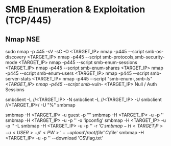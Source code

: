 # SMB Enumeration & Exploitation (TCP/445)

## Nmap NSE

sudo nmap -p 445 -sV -sC -O <TARGET_IP>
nmap -p445 --script smb-os-discovery <TARGET_IP>
nmap -p445 --script smb-protocols,smb-security-mode <TARGET_IP>
nmap -p445 --script smb-enum-sessions <TARGET_IP>
nmap -p445 --script smb-enum-shares <TARGET_IP>
nmap -p445 --script smb-enum-users <TARGET_IP>
nmap -p445 --script smb-server-stats <TARGET_IP>
nmap -p445 --script "smb-enum-*,smb-ls" <TARGET_IP>
nmap -p445 --script smb-vuln-* <TARGET_IP>
Null / Auth Sessions

smbclient -L //<TARGET_IP> -N
smbclient -L //<TARGET_IP> -U <USER>
smbclient //<TARGET_IP>/<SHARE> -U "<USER>%<PW>"
smbmap

smbmap -H <TARGET_IP> -u guest -p ""
smbmap -H <TARGET_IP> -u <USER> -p '<PW>'
smbmap -H <TARGET_IP> -u <USER> -p '<PW>' -x 'ipconfig'
smbmap -H <TARGET_IP> -u <USER> -p '<PW>' -L
smbmap -H <TARGET_IP> -u <USER> -p '<PW>' -r 'C$'
smbmap -H <TARGET_IP> -u <USER> -p '<PW>' --upload '/root/file' 'C$\file'
smbmap -H <TARGET_IP> -u <USER> -p '<PW>' --download 'C$\flag.txt'
